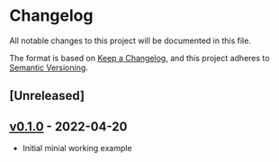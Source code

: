 # Changelog

All notable changes to this project will be documented in this file.

The format is based on [Keep a Changelog](https://keepachangelog.com/en/1.0.0/),
and this project adheres to [Semantic Versioning](https://semver.org/spec/v2.0.0.html).

## [Unreleased]

## [v0.1.0] - 2022-04-20

- Initial minial working example

[v0.1.0]: https://github.com/lvjonok/cmeel-casadi/releases/tag/v0.1.0
